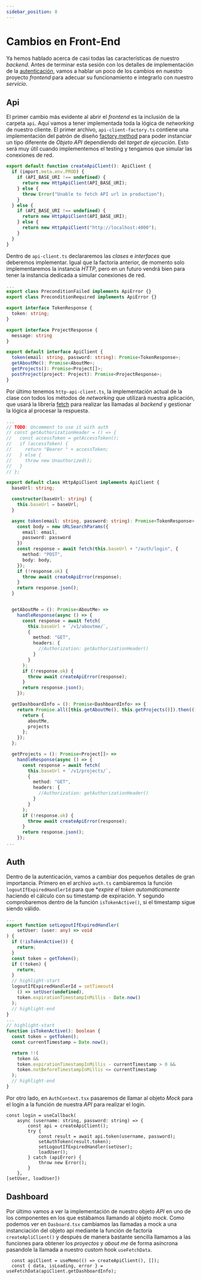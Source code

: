 ```yaml
---
sidebar_position: 8
---
```


# Cambios en Front-End

Ya hemos hablado acerca de casi todas las características de nuestro *backend*. Antes de terminar esta sesión con los detalles de implementación de la [autenticación](./authentication), vamos a hablar un poco de los cambios en nuestro proyecto *frontend* para adecuar su funcionamiento e integrarlo con nuestro *servicio*.

## Api

El primer cambio más evidente al abrir el *frontend* es la inclusión de la carpeta `api`. Aquí vamos a tener implementada toda la lógica de *networking* de nuestro cliente. El primer archivo, `api-client-factory.ts` contiene una implementación del patrón de diseño [factory method](https://refactoring.guru/design-patterns/factory-method) para poder instanciar un tipo diferente de *Objeto API* dependiendo del *target de ejecución*. Esto será muy útil cuando implementemos el testing y tengamos que simular las conexiones de red.

```ts title="ui/src/api/api-client-factory.ts"
export default function createApiClient(): ApiClient {
  if (import.meta.env.PROD) {
    if (API_BASE_URI !== undefined) {
      return new HttpApiClient(API_BASE_URI);
    } else {
      throw Error("Unable to fetch API url in production");
    }
  } else {
    if (API_BASE_URI !== undefined) {
      return new HttpApiClient(API_BASE_URI);
    } else {
      return new HttpApiClient("http://localhost:4000");
    }
  }
}
```

Dentro de `api-client.ts` declararemos las *clases* e *interfaces* que deberemos implementar. Igual que la factoría anterior, de momento solo implementaremos la instancia *HTTP*, pero en un futuro vendrá bien para tener la instancia dedicada a simular conexiones de red.

```ts title="ui/src/api/api-client.ts"
...
export class PreconditionFailed implements ApiError {}
export class PreconditionRequired implements ApiError {}

export interface TokenResponse {
  token: string;
}

export interface ProjectResponse {
  message: string
}

export default interface ApiClient {
  token(email: string, password: string): Promise<TokenResponse>;
  getAboutMe(): Promise<AboutMe>;
  getProjects(): Promise<Project[]>;
  postProject(project: Project): Promise<ProjectResponse>;
}
```

Por último tenemos `http-api-client.ts`, la implementación actual de la clase con todos los métodos de *networking* que utilizará nuestra aplicación, que usará la librería [fetch](https://developer.mozilla.org/en-US/docs/Web/API/Fetch_API/Using_Fetch) para realizar las llamadas al *backend* y gestionar la lógica al procesar la respuesta.

```ts title="ui/src/api/api-client.ts"
...
// TODO: Uncomment to use it with auth
// const getAuthorizationHeader = () => {
//   const accessToken = getAccessToken();
//   if (accessToken) {
//     return "Bearer " + accessToken;
//   } else {
//     throw new Unauthorized();
//   }
// };

export default class HttpApiClient implements ApiClient {
  baseUrl: string;

  constructor(baseUrl: string) {
    this.baseUrl = baseUrl;
  }

  async token(email: string, password: string): Promise<TokenResponse> {
    const body = new URLSearchParams({
      email: email,
      password: password
    })
    const response = await fetch(this.baseUrl + "/auth/login", {
      method: "POST",
      body: body,
    });
    if (!response.ok) {
      throw await createApiError(response);
    }
    return response.json();
  }


  getAboutMe = (): Promise<AboutMe> =>
    handleResponse(async () => {
      const response = await fetch(
        this.baseUrl + `/v1/aboutme/`,
        {
          method: "GET",
          headers: {
            //Authorization: getAuthorizationHeader()
          }
        }
      );
      if (!response.ok) {
        throw await createApiError(response);
      }
      return response.json();
    });

  getDashboardInfo = (): Promise<DashboardInfo> => {
    return Promise.all([this.getAboutMe(), this.getProjects()]).then(([aboutMe, projects]) => {
      return {
        aboutMe,
        projects
      };
    });
  };

  getProjects = (): Promise<Project[]> =>
    handleResponse(async () => {
      const response = await fetch(
        this.baseUrl + `/v1/projects/`,
        {
          method: "GET",
          headers: {
            //Authorization: getAuthorizationHeader()
          }
        }
      );
      if (!response.ok) {
        throw await createApiError(response);
      }
      return response.json();
    });
...
```

## Auth

Dentro de la autenticación, vamos a cambiar dos pequeños detalles de gran importancia. Primero en el archivo `auth.ts` cambiaremos la función `logoutIfExpiredHandlerId` para que **expire el token automáticamente* haciendo el cálculo con su timestamp de expiración. Y segundo comprobaremos dentro de la función `isTokenActive()`, si el timestamp sigue siendo válido.

```ts title="ui/src/utils/auth.ts"
...
export function setLogoutIfExpiredHandler(
    setUser: (user: any) => void
) {
  if (!isTokenActive()) {
    return;
  }
  const token = getToken();
  if (!token) {
    return;
  }
  // highlight-start
  logoutIfExpiredHandlerId = setTimeout(
    () => setUser(undefined),
    token.expirationTimestampInMillis - Date.now()
  );
  // highlight-end
}
...
// highlight-start
function isTokenActive(): boolean {
  const token = getToken();
  const currentTimestamp = Date.now();

  return !!(
    token &&
    token.expirationTimestampInMillis - currentTimestamp > 0 &&
    token.notBeforeTimestampInMillis <= currentTimestamp
  );
  // highlight-end
}
```

Por otro lado, en `AuthContext.tsx` pasaremos de llamar al objeto *Mock* para el login a la función de nuestra *API* para realizar el login.

```tsx title="ui/src/context/AuthContext.tsx"
const login = useCallback(
    async (username: string, password: string) => {
        const api = createApiClient();
        try {
            const result = await api.token(username, password);
            setAuthToken(result.token);
            setLogoutIfExpiredHandler(setUser);
            loadUser();
        } catch (apiError) {
            throw new Error();
        }
    }, 
[setUser, loadUser])
```

## Dashboard

Por último vamos a ver la implementación de nuestro objeto *API* en uno de los componentes en los que estábamos llamando al objeto *mock*. Como podemos ver en `Dasboard.tsx` cambiamos las llamadas a mock a una instanciación del objeto api mediante la función de factoría `createApliClient()` y después de manera bastante sencilla llamamos a las funciones para obtener los *proyectos* y *about me* de forma asíncrona pasandole la llamada a nuestro custom hook `useFetchData`.

```tsx title="ui/src/components/routes/Dashboard.tsx"
  const apiClient = useMemo(() => createApiClient(), []);
  const { data, isLoading, error } = useFetchData(apiClient.getDashboardInfo);
```

